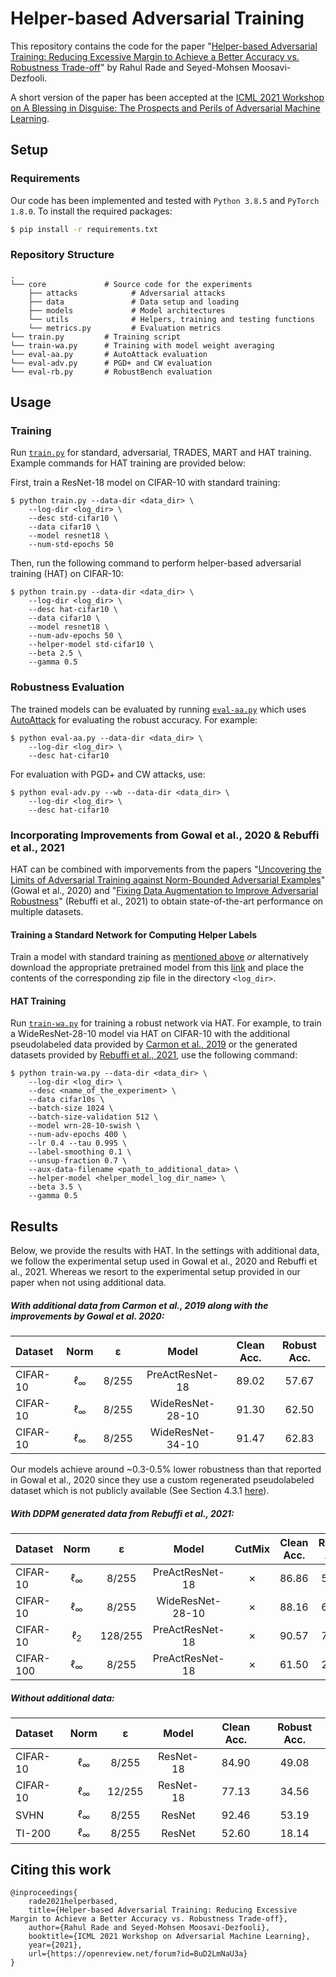 # Helper-based Adversarial Training

This repository contains the code for the paper "[Helper-based Adversarial Training: Reducing Excessive Margin to Achieve a Better Accuracy vs. Robustness Trade-off](https://openreview.net/forum?id=BuD2LmNaU3a)" by Rahul Rade and Seyed-Mohsen Moosavi-Dezfooli. 

A short version of the paper has been accepted at the [ICML 2021 Workshop on A Blessing in Disguise: The Prospects and Perils of Adversarial Machine Learning](https://advml-workshop.github.io/icml2021/).

## Setup

### Requirements

Our code has been implemented and tested with `Python 3.8.5` and `PyTorch 1.8.0`.  To install the required packages:
```bash
$ pip install -r requirements.txt
```

### Repository Structure

```
.
└── core             # Source code for the experiments
    ├── attacks            # Adversarial attacks
    ├── data               # Data setup and loading
    ├── models             # Model architectures
    └── utils              # Helpers, training and testing functions
    └── metrics.py         # Evaluation metrics
└── train.py         # Training script
└── train-wa.py      # Training with model weight averaging
└── eval-aa.py       # AutoAttack evaluation
└── eval-adv.py      # PGD+ and CW evaluation
└── eval-rb.py       # RobustBench evaluation
```

## Usage

### Training

Run [`train.py`](./train.py) for standard, adversarial, TRADES, MART and HAT training. Example commands for HAT training are provided below:

First, train a ResNet-18 model on CIFAR-10 with standard training:
```
$ python train.py --data-dir <data_dir> \
    --log-dir <log_dir> \
    --desc std-cifar10 \
    --data cifar10 \
    --model resnet18 \
    --num-std-epochs 50
```

Then, run the following command to perform helper-based adversarial training (HAT) on CIFAR-10:

```
$ python train.py --data-dir <data_dir> \
    --log-dir <log_dir> \
    --desc hat-cifar10 \
    --data cifar10 \
    --model resnet18 \
    --num-adv-epochs 50 \
    --helper-model std-cifar10 \
    --beta 2.5 \
    --gamma 0.5
```


### Robustness Evaluation

The trained models can be evaluated by running [`eval-aa.py`](./eval-aa.py) which uses [AutoAttack](https://github.com/fra31/auto-attack) for evaluating the robust accuracy. For example:
```
$ python eval-aa.py --data-dir <data_dir> \
    --log-dir <log_dir> \
    --desc hat-cifar10
```

For evaluation with PGD+ and CW attacks, use:
```
$ python eval-adv.py --wb --data-dir <data_dir> \
    --log-dir <log_dir> \
    --desc hat-cifar10
```

### Incorporating Improvements from Gowal et al., 2020 & Rebuffi et al., 2021

HAT can be combined with imporvements from the papers "[Uncovering the Limits of Adversarial Training against Norm-Bounded Adversarial Examples](https://arxiv.org/abs/2010.03593)" (Gowal et al., 2020) and "[Fixing Data Augmentation to Improve Adversarial Robustness](https://arxiv.org/abs/2103.01946)" (Rebuffi et al., 2021) to obtain state-of-the-art performance on multiple datasets. 


#### Training a Standard Network for Computing Helper Labels 

Train a model with standard training as [mentioned above](#training) *or* alternatively download the appropriate pretrained model from this [link](https://www.dropbox.com/sh/vzli8frhfsxo46q/AAB25dkdH6ZaDxNJzHoQNDX8a?dl=0) and place the contents of the corresponding zip file in the directory ```<log_dir>```.

#### HAT Training

Run [`train-wa.py`](./train-wa.py) for training a robust network via HAT. For example, to train a WideResNet-28-10 model via HAT on CIFAR-10 with the additional pseudolabeled data provided by [Carmon et al., 2019](https://github.com/yaircarmon/semisup-adv) or the generated datasets provided by [Rebuffi et al., 2021](https://github.com/deepmind/deepmind-research/tree/master/adversarial_robustness), use the following command:

```
$ python train-wa.py --data-dir <data_dir> \
    --log-dir <log_dir> \
    --desc <name_of_the_experiment> \
    --data cifar10s \
    --batch-size 1024 \
    --batch-size-validation 512 \
    --model wrn-28-10-swish \
    --num-adv-epochs 400 \
    --lr 0.4 --tau 0.995 \
    --label-smoothing 0.1 \
    --unsup-fraction 0.7 \
    --aux-data-filename <path_to_additional_data> \
    --helper-model <helper_model_log_dir_name> \
    --beta 3.5 \
    --gamma 0.5
```


## Results

Below, we provide the results with HAT. In the settings with additional data, we follow the experimental setup used in Gowal et al., 2020 and Rebuffi et al., 2021. Whereas we resort to the experimental setup provided in our paper when not using additional data. 

##### With additional data from Carmon et al., 2019 along with the improvements by Gowal et al. 2020:

| Dataset | Norm | ε | Model | Clean Acc. | Robust Acc. |
|:---|:---:|:---:|:---:|:---:|:---:|
| CIFAR-10 | &#8467;<sub>&infin;</sub> | 8/255 | PreActResNet-18 | 89.02 | 57.67 |
| CIFAR-10 | &#8467;<sub>&infin;</sub> | 8/255 | WideResNet-28-10 | 91.30 | 62.50 |
| CIFAR-10 | &#8467;<sub>&infin;</sub> | 8/255 | WideResNet-34-10 | 91.47 | 62.83 |

Our models achieve around ~0.3-0.5% lower robustness than that reported in Gowal et al., 2020 since they use a custom regenerated pseudolabeled dataset which is not publicly available (See Section 4.3.1 [here](https://arxiv.org/abs/2010.03593)).

##### With DDPM generated data from Rebuffi et al., 2021:

| Dataset | Norm | ε | Model | CutMix | Clean Acc. | Robust Acc. |
|:---|:---:|:---:|:---:|:---:|:---:|:---:|
| CIFAR-10 | &#8467;<sub>&infin;</sub> | 8/255 | PreActResNet-18 | &#x2717; | 86.86 | 57.09 |
| CIFAR-10 | &#8467;<sub>&infin;</sub> | 8/255 | WideResNet-28-10 | &#x2717; | 88.16 | 60.97 |
| CIFAR-10 | &#8467;<sub>2</sub> | 128/255 | PreActResNet-18 | &#x2717; | 90.57 | 76.07 |
| CIFAR-100 | &#8467;<sub>&infin;</sub> | 8/255 | PreActResNet-18 | &#x2717; | 61.50 | 28.88 |

##### Without additional data:

| Dataset | Norm | ε | Model | Clean Acc. | Robust Acc. |
|:---|:---:|:---:|:---:|:---:|:---:|
| CIFAR-10 | &#8467;<sub>&infin;</sub> | 8/255 | ResNet-18 | 84.90 | 49.08 |
| CIFAR-10 | &#8467;<sub>&infin;</sub> | 12/255 | ResNet-18 | 77.13 | 34.56 |
| SVHN | &#8467;<sub>&infin;</sub> | 8/255 | ResNet | 92.46 | 53.19 |
| TI-200 | &#8467;<sub>&infin;</sub> | 8/255 | ResNet | 52.60 | 18.14 |


## Citing this work

```
@inproceedings{
    rade2021helperbased,
    title={Helper-based Adversarial Training: Reducing Excessive Margin to Achieve a Better Accuracy vs. Robustness Trade-off},
    author={Rahul Rade and Seyed-Mohsen Moosavi-Dezfooli},
    booktitle={ICML 2021 Workshop on Adversarial Machine Learning},
    year={2021},
    url={https://openreview.net/forum?id=BuD2LmNaU3a}
}
```
